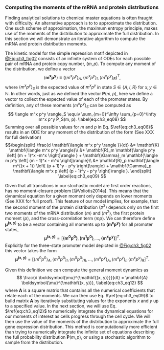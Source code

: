 ### Computing the moments of the mRNA and protein distributions 

Finding analytical solutions to chemical master equations is often fraught with
difficulty. An alternative approach is to to approximate the distribution. One
such scheme of approximation, the maximum entropy principle, makes use of the
moments of the distribution to approximate the full distribution. In this
section we will demonstrate an iterative algorithm to compute the mRNA and
protein distribution moments.

The kinetic model for the simple repression motif depicted in
[@Fig:ch3_fig02](A) consists of an infinite system of ODEs for each possible
pair of mRNA and protein copy number, $(m, p)$. To compute any moment of the
distribution, we define a vector
$$
\langle \mathbf{m^x p^y} \rangle \equiv 
(\langle m^x p^y\rangle_A, 
\langle m^x p^y \rangle_I, 
\langle m^x p^y\rangle_R)^T,
\label{eq:ch2_eq07}
$$
where $\langle m^x p^y \rangle_S$ is the expected value of $m^x p^y$ in state $S
\in \{A, I, R\}$ for $x, y \in \mathbb{N}$. In other words, just as we defined
the vector $\mathbf{P}(m, p)$, here we define a vector to collect the expected
value of each of the promoter states. By definition, any of these moments
$\langle m^x p^y \rangle_S$ can be computed as
$$
\langle m^x p^y \rangle_S \equiv 
\sum_{m=0}^\infty \sum_{p=0}^\infty m^x p^y P_S(m, p).
\label{eq:ch3_eq08}
$$
Summing over all possible values for $m$ and $p$ in Eq. $\ref{eq:ch3_eq06}$ results in an
ODE for any moment of the distribution of the form (See XXX for full derivation) 
$$\begin{split}
    \frac{d \mathbf{\langle m^x p^y \rangle }}{dt} &=
    \mathbf{K} \mathbf{\langle m^x p^y \rangle}\\
    &+ \mathbf{R}_m \mathbf{\langle p^y \left[ (m + 1)^x -m^x \right]\rangle }
     + \mathbf{\Gamma}_m \mathbf{\langle m p^y \left[ (m - 1)^x - m^x \right]\rangle}\\
    &+ \mathbf{R}_p \mathbf{\langle m^{(x + 1)} \left[ (p + 1)^y - p^y \right]\rangle}
     + \mathbf{\Gamma}_p \mathbf{\langle m^x p \left[ (p - 1)^y - p^y \right]\rangle }.
\end{split}
\label{eq:ch3_eq09}
$$

Given that all transitions in our stochastic model are first order reactions,
has no moment-closure problem [@Voliotis2014a]. This means that the dynamical
equation for a given moment only depends on lower moments (See XXX for full
proof). This feature of our model implies, for example, that the second moment
of the protein distribution $\langle p^2 \rangle$ depends only on the first two
moments of the mRNA distribution $\langle m \rangle$ and $\langle m^2 \rangle$,
the first protein moment $\langle p \rangle$, and the cross-correlation term
$\langle mp \rangle$. We can therefore define $\boldsymbol{\mu}^{\mathbf{(x,
y)}}$ to be a vector containing all moments up to $\mathbf{\langle m^x
p^y\rangle}$ for all promoter states, 
$$
\boldsymbol{\mu}^{\mathbf{(x, y)}} = \left[ \mathbf{\langle m^0 p^0 \rangle},
\mathbf{\langle m^1 p^0 \rangle},
\ldots, \mathbf{\langle m^x p^y \rangle} \right]^T.
\label{eq:ch3_eq10}
$$
Explicitly for the three-state promoter model depicted in [@Fig:ch3_fig02](A)
this vector takes the form
$$
\boldsymbol{\mu}^{\mathbf{(x, y)}} = 
\left[ 
    \langle m^0 p^0 \rangle_A,
    \langle m^0 p^0 \rangle_I,
    \langle m^0 p^0 \rangle_R,
    \ldots,
    \langle m^x p^y \rangle_A,
    \langle m^x p^y \rangle_I,
    \langle m^x p^y \rangle_R 
\right]^T.
\label{eq:ch3_eq11}
$$

Given this definition we can compute the general moment dynamics as 
$$
\frac{d \boldsymbol{\mu}^{\mathbf{(x, y)}}}{dt} = \mathbf{A}
\boldsymbol{\mu}^{\mathbf{(x, y)}}, 
\label{eq:ch3_eq12}
$$
where $\mathbf{A}$ is a square matrix that contains all the numerical
coefficients that relate each of the moments. We can then use Eq. $\ref{eq:ch3_eq09}$ to
build matrix $\mathbf{A}$ by iteratively substituting values for the exponents
$x$ and $y$ up to a specified value. In the next section, we will use
Eq. $\ref{eq:ch3_eq12}$ to numerically integrate the dynamical equations for our moments
of interest as cells progress through the cell cycle. We will then use the value
of the moments of the distribution to approximate the full gene expression
distribution. This method is computationally more efficient than trying to
numerically integrate the infinite set of equations describing the full
probability distribution $\mathbf{P}(m, p)$, or using a stochastic algorithm to
sample from the distribution.
